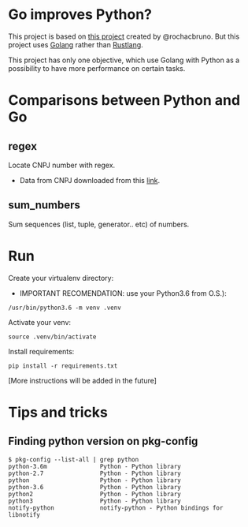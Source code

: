 # Go improves Python?

This project is based on [this project](https://github.com/rochacbruno/rust-python-example) created by @rochacbruno. But this project uses [Golang](https://golang.org/) rather than [Rustlang](https://www.rust-lang.org).

This project has only one objective, which use Golang with Python as a possibility to have more performance on certain tasks.

# Comparisons between Python and Go

## regex

Locate CNPJ number with regex.

- Data from CNPJ downloaded from this [link](http://idg.receita.fazenda.gov.br/orientacao/tributaria/cadastros/cadastro-nacional-de-pessoas-juridicas-cnpj/dados-abertos-do-cnpj).

## sum_numbers

Sum sequences (list, tuple, generator.. etc) of numbers.

# Run

Create your virtualenv directory: 

- IMPORTANT RECOMENDATION: use your Python3.6 from O.S.):

```
/usr/bin/python3.6 -m venv .venv
```

Activate your venv:

```
source .venv/bin/activate
```

Install requirements:

```
pip install -r requirements.txt
```

[More instructions will be added in the future]

# Tips and tricks

## Finding python version on pkg-config

```
$ pkg-config --list-all | grep python
python-3.6m               Python - Python library
python-2.7                Python - Python library
python                    Python - Python library
python-3.6                Python - Python library
python2                   Python - Python library
python3                   Python - Python library
notify-python             notify-python - Python bindings for libnotify
```

